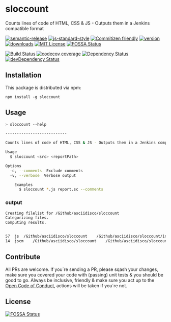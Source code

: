 # sloccount
Counts lines of code of HTML, CSS &amp; JS - Outputs them in a Jenkins compatible format

[![semantic-release](https://img.shields.io/badge/%20%20%F0%9F%93%A6%F0%9F%9A%80-semantic--release-e10079.svg)](https://github.com/semantic-release/semantic-release)
[![js-standard-style](https://img.shields.io/badge/code%20style-standard-brightgreen.svg?style=flat)](https://github.com/feross/standard)
[![Commitizen friendly](https://img.shields.io/badge/commitizen-friendly-brightgreen.svg)](http://commitizen.github.io/cz-cli/)
[![version](https://img.shields.io/npm/v/sloccount.svg?style=flat-square)](http://npm.im/sloccount)
[![downloads](https://img.shields.io/npm/dm/ssloccount.svg?style=flat-square)](http://npm-stat.com/charts.html?package=sloccount&from=2016-01-01)
[![MIT License](https://img.shields.io/npm/l/sloccount.svg?style=flat-square)](http://opensource.org/licenses/MIT)
[![FOSSA Status](https://app.fossa.io/api/projects/git%2Bgithub.com%2Fasciidisco%2Fsloccount.svg?type=shield)](https://app.fossa.io/projects/git%2Bgithub.com%2Fasciidisco%2Fsloccount?ref=badge_shield)

[![Build Status](https://travis-ci.org/asciidisco/sloccount.svg?branch=master)](https://travis-ci.org/asciidisco/sloccount)
[![codecov coverage](https://img.shields.io/codecov/c/github/kentcdodds/starwars-names.svg?style=flat-square)](https://codecov.io/github/kentcdodds/starwars-names)
[![Dependency Status](https://david-dm.org/asciidisco/sloccount/master.svg)](https://david-dm.org/asciidisco/sloccount/master)
[![devDependency Status](https://david-dm.org/semantic-release/semantic-release/caribou/dev-status.svg)](https://david-dm.org/asciidisco/sloccount/master#info=devDependencies)

## Installation

This package is distributed via npm:

```
npm install -g sloccount
```

## Usage

```bash
> sloccount --help

---------------------------

Counts lines of code of HTML, CSS & JS - Outputs them in a Jenkins compatible format

Usage
  $ sloccount <src> <reportPath>

Options
  -c, --comments  Exclude comments
  -v, --verbose  Verbose output

    Examples
      $ sloccount *.js report.sc --comments
```

### output

```bash
Creating filelist for /Github/asciidisco/sloccount
Categorizing files.
Computing results.


57	js	/Github/asciidisco/sloccount	/Github/asciidisco/sloccount/index.js
14	jscm	/Github/asciidisco/sloccount	/Github/asciidisco/sloccount/index.js.cm
```

## Contribute

All PRs are welcome.
If you´re sending a PR, please sqash your changes, make sure you covered your code with (passing) unit tests & you should be good to go.
Always be inclusive, friendly & make sure you act up to the [Open Code of Conduct](http://todogroup.org/opencodeofconduct/), actions will be taken if you´re not.


## License
[![FOSSA Status](https://app.fossa.io/api/projects/git%2Bgithub.com%2Fasciidisco%2Fsloccount.svg?type=large)](https://app.fossa.io/projects/git%2Bgithub.com%2Fasciidisco%2Fsloccount?ref=badge_large)